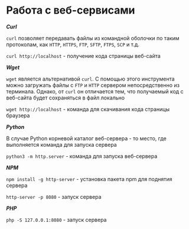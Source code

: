# Работа с веб-сервисами

***Curl***

`curl` позволяет передавать файлы из командной оболочки по таким протоколам, как `HTTP`, `HTTPS`, `FTP`, `SFTP`, `FTPS`, `SCP` и т.д.

`curl http://localhost` - получение кода страницы веб-сайта

***Wget***

`wget` является альтернативой `curl`. С помощью этого инструмента можно загружать файлы с `FTP` и `HTTP` сервером непосредственно из терминала. Однако, от `curl` он отличается тем, что получаемый код с веб-сайта будет сохраняться в файл локально

`wget http://localhost` - команда для скачивания кода страницы браузера

***Python***

В случае Python корневой каталог веб-сервера - то место, где выполняется команда для запуска сервера

`python3 -m http.server` - команда для запуска веб-сервера

***NPM***

`npm install -g http-server` - установка пакета npm для поднятия сервера

`http-server -p 8080` - запуск сервера

***PHP***

`php -S 127.0.0.1:8080` - запуск сервера